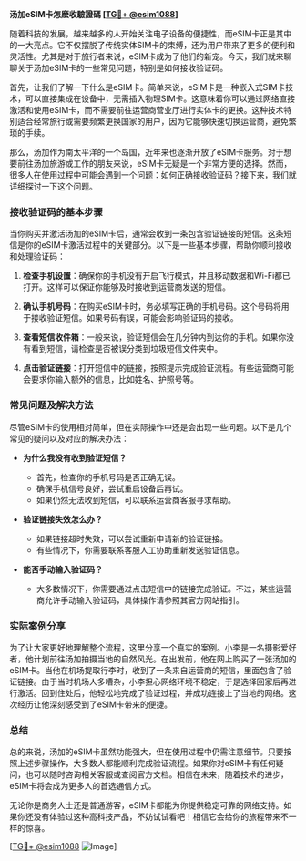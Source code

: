 **汤加eSIM卡怎麽收驗證碼 [[TG💪+ @esim1088](https://t.me/s/esim1088)]**

随着科技的发展，越来越多的人开始关注电子设备的便捷性，而eSIM卡正是其中的一大亮点。它不仅摆脱了传统实体SIM卡的束缚，还为用户带来了更多的便利和灵活性。尤其是对于旅行者来说，eSIM卡成为了他们的新宠。今天，我们就来聊聊关于汤加eSIM卡的一些常见问题，特别是如何接收验证码。

首先，让我们了解一下什么是eSIM卡。简单来说，eSIM卡是一种嵌入式SIM卡技术，可以直接集成在设备中，无需插入物理SIM卡。这意味着你可以通过网络直接激活和使用eSIM卡，而不需要前往运营商营业厅进行实体卡的更换。这种技术特别适合经常旅行或需要频繁更换国家的用户，因为它能够快速切换运营商，避免繁琐的手续。

那么，汤加作为南太平洋的一个岛国，近年来也逐渐开放了eSIM卡服务。对于想要前往汤加旅游或工作的朋友来说，eSIM卡无疑是一个非常方便的选择。然而，很多人在使用过程中可能会遇到一个问题：如何正确接收验证码？接下来，我们就详细探讨一下这个问题。

### 接收验证码的基本步骤

当你购买并激活汤加的eSIM卡后，通常会收到一条包含验证链接的短信。这条短信是你的eSIM卡激活过程中的关键部分。以下是一些基本步骤，帮助你顺利接收和处理验证码：

1. **检查手机设置**：确保你的手机没有开启飞行模式，并且移动数据和Wi-Fi都已打开。这样可以保证你能够及时接收到运营商发送的短信。

2. **确认手机号码**：在购买eSIM卡时，务必填写正确的手机号码。这个号码将用于接收验证短信。如果号码有误，可能会影响验证码的接收。

3. **查看短信收件箱**：一般来说，验证短信会在几分钟内到达你的手机。如果你没有看到短信，请检查是否被误分类到垃圾短信文件夹中。

4. **点击验证链接**：打开短信中的链接，按照提示完成验证流程。有些运营商可能会要求你输入额外的信息，比如姓名、护照号等。

### 常见问题及解决方法

尽管eSIM卡的使用相对简单，但在实际操作中还是会出现一些问题。以下是几个常见的疑问以及对应的解决办法：

- **为什么我没有收到验证短信？**
  - 首先，检查你的手机号码是否正确无误。
  - 确保手机信号良好，尝试重启设备后再试。
  - 如果仍然无法收到短信，可以联系运营商客服寻求帮助。

- **验证链接失效怎么办？**
  - 如果链接超时失效，可以尝试重新申请新的验证链接。
  - 有些情况下，你需要联系客服人工协助重新发送验证信息。

- **能否手动输入验证码？**
  - 大多数情况下，你需要通过点击短信中的链接完成验证。不过，某些运营商允许手动输入验证码，具体操作请参照其官方网站指引。

### 实际案例分享

为了让大家更好地理解整个流程，这里分享一个真实的案例。小李是一名摄影爱好者，他计划前往汤加拍摄当地的自然风光。在出发前，他在网上购买了一张汤加的eSIM卡。当他在机场提取行李时，收到了一条来自运营商的短信，里面包含了验证链接。由于当时机场人多嘈杂，小李担心网络环境不稳定，于是选择回家后再进行激活。回到住处后，他轻松地完成了验证过程，并成功连接上了当地的网络。这次经历让他深刻感受到了eSIM卡带来的便捷。

### 总结

总的来说，汤加的eSIM卡虽然功能强大，但在使用过程中仍需注意细节。只要按照上述步骤操作，大多数人都能顺利完成验证流程。如果你对eSIM卡有任何疑问，也可以随时咨询相关客服或查阅官方文档。相信在未来，随着技术的进步，eSIM卡将会成为更多人的首选通信方式。

无论你是商务人士还是普通游客，eSIM卡都能为你提供稳定可靠的网络支持。如果你还没有体验过这种高科技产品，不妨试试看吧！相信它会给你的旅程带来不一样的惊喜。

[[TG💪+ @esim1088](https://t.me/s/esim1088) ![Image](https://i.postimg.cc/4NQfJmqS/Snipaste-2025-05-13-00-14-12.png)]